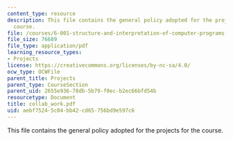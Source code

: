 ```yaml
---
content_type: resource
description: This file contains the general policy adopted for the projects for the
  course.
file: /courses/6-001-structure-and-interpretation-of-computer-programs-spring-2005/aebf75245c04bb42cd65756bd9e597c6_collab_work.pdf
file_size: 76689
file_type: application/pdf
learning_resource_types:
- Projects
license: https://creativecommons.org/licenses/by-nc-sa/4.0/
ocw_type: OCWFile
parent_title: Projects
parent_type: CourseSection
parent_uid: 2655e936-78db-5b79-f0ec-b2ec66bfd54b
resourcetype: Document
title: collab_work.pdf
uid: aebf7524-5c04-bb42-cd65-756bd9e597c6
---
```

This file contains the general policy adopted for the projects for the course.